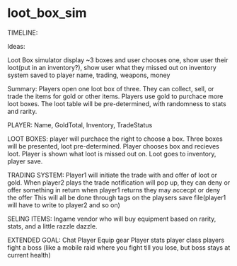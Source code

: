 # loot_box_sim

TIMELINE:


Ideas:

Loot Box simulator
	display ~3 boxes and user chooses one, show user their loot(put in an inventory?), show user what they missed out on
inventory system saved to player name, trading, weapons, money



Summary:
	Players open one loot box of three. They can collect, sell, or trade the items for gold or other items. Players use gold to purchace
more loot boxes. The loot table will be pre-determined, with randomness to stats and rarity.

PLAYER:
	Name, GoldTotal, Inventory, TradeStatus

LOOT BOXES:
	player will purchace the right to choose a box. Three boxes will be presented, loot pre-determined. Player chooses box and recieves loot. Player is 	shown what loot is missed out on. Loot goes to inventory, player save.

TRADING SYSTEM:
	Player1 will initiate the trade with and offer of loot or gold.
	When player2 plays the trade notification will pop up, they can deny or offer something in return
	when player1 returns they may accecpt or deny the offer
	This will all be done through tags on the playsers save file(player1 will have to write to player2 and so on)

SELING ITEMS:
	Ingame vendor who will buy equipment based on rarity, stats, and a little razzle dazzle.


EXTENDED GOAL:
	Chat
	Player Equip gear
	Player stats
	player class
	players fight a boss (like a mobile raid where you fight till you lose, but boss stays at current health)